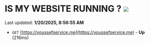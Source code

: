 # IS MY WEBSITE RUNNING ? [![](https://img.shields.io/static/v1?label=Sponsor&message=%E2%9D%A4&logo=GitHub&color=%23fe8e86)](https://github.com/sponsors/Youssef-Lehmam)

Last updated: **1/20/2025, 8:56:55 AM**

- `GET` [https://youssefservice.me](https://youssefservice.me) - **Up** (216ms)
